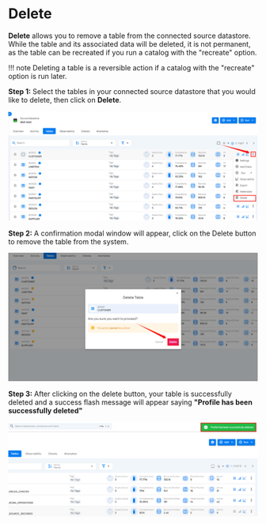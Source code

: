 # Delete

**Delete** allows you to remove a table from the connected source datastore. While the table and its associated data will be deleted, it is not permanent, as the table can be recreated if you run a catalog with the "recreate" option. 

!!! note
    Deleting a table is a reversible action if a catalog with the "recreate" option is run later. 

**Step 1:** Select the tables in your connected source datastore that you would like to delete, then click on **Delete**.

![delete-button](../assets/container/manage-tables-files/delete-light-25.png)

**Step 2:** A confirmation modal window will appear, click on the Delete button to remove the table from the system.

![delete-window](../assets/container/manage-tables-files/delete-btn-light-26.png)

**Step 3:** After clicking on the delete button, your table is successfully deleted and a success flash message will appear saying **"Profile has been successfully deleted"**

![success-message](../assets/container/manage-tables-files/success-light-27.png)